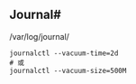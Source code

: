 ## Journal#

/var/log/journal/

```shell
journalctl --vacuum-time=2d
# 或
journalctl --vacuum-size=500M
```
